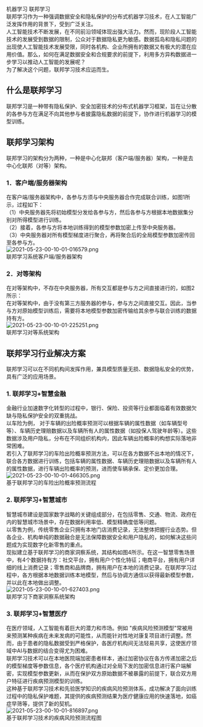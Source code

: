 机器学习 联邦学习<br />联邦学习作为一种强调数据安全和隐私保护的分布式机器学习技术，在人工智能广泛发挥作用的背景下，受到广泛关注。<br />人工智能技术不断发展，在不同前沿领域体现出强大活力。然而，现阶段人工智能技术的发展受到数据的限制，公众对于数据隐私更为敏感。数据孤岛和隐私问题的出现使人工智能技术发展受限，同时各机构、企业所拥有的数据又有极大的潜在应用价值。那么，如何在满足数据安全和合规要求的前提下，利用多方异构数据进一步学习以推动人工智能的发展呢？<br />为了解决这个问题，联邦学习技术应运而生。
<a name="WQqpU"></a>
## 什么是联邦学习
联邦学习是一种带有隐私保护、安全加密技术的分布式机器学习框架，旨在让分散的各参与方在满足不向其他参与者披露隐私数据的前提下，协作进行机器学习的模型训练。
<a name="BNsRe"></a>
## 联邦学习架构
联邦学习的架构分为两种，一种是中心化联邦（客户端/服务器）架构，一种是去中心化联邦（对等）架构。
<a name="ORyqH"></a>
### 1．客户端/服务器架构
在客户端/服务器架构中，各参与方须与中央服务器合作完成联合训练，如图1所示，过程如下：<br />（1）中央服务器先将初始模型分发给各参与方，然后各参与方根据本地数据集分别对所得模型进行训练。<br />（2）接着，各参与方将本地训练得到的模型参数加密上传至中央服务器。<br />（3）中央服务器对所有模型梯度进行聚合，再将聚合后的全局模型参数加密传回至各参与方。<br />![2021-05-23-00-10-01-016579.png](https://cdn.nlark.com/yuque/0/2021/png/396745/1621699904364-0ab8cfaf-340b-4329-9819-60be6936ba1c.png#clientId=u6cf33b3a-6bb9-4&from=ui&id=u0d341fa2&originHeight=563&originWidth=640&originalType=binary&size=20003&status=done&style=shadow&taskId=u5d219378-22f5-44e3-a151-020a9602cef)<br />联邦学习系统客户端/服务器架构
<a name="g9t1g"></a>
### 2．对等架构
在对等架构中，不存在中央服务器，所有交互都是参与方之间直接进行的，如图2所示：<br />在对等架构中，由于没有第三方服务器的参与，参与方之间直接交互。因此，当参与方对原始模型训练后，需要将本地模型参数加密传输给其余参与联合训练的数据持有方。<br />![2021-05-23-00-10-01-225251.png](https://cdn.nlark.com/yuque/0/2021/png/396745/1621699917656-cbb16a17-84e1-4c48-9590-628bb75939b7.png#clientId=u6cf33b3a-6bb9-4&from=ui&id=ub5c19f4c&originHeight=387&originWidth=604&originalType=binary&size=17502&status=done&style=shadow&taskId=u247e72a8-7c55-417d-bc62-7c85e627966)<br />联邦学习对等系统架构
<a name="bWXFP"></a>
## 联邦学习行业解决方案
联邦学习可以在不同机构间发挥作用，兼具模型质量无损、数据隐私安全的优势，具有广泛的应用场景。
<a name="XUAwl"></a>
### 1. 联邦学习+智慧金融
金融行业加速数字化转型的过程中，银行、保险、投资等行业都面临着有效数据欠缺与隐私保护安全的双重挑战。<br />以车险为例， 对于车辆的出险概率预测可以根据车辆的属性数据（如车辆型号等）、车辆历史理赔数据以及车辆所有人的属性数据（如投保人驾驶年龄等）。这些数据涉及用户隐私，分布在不同组织机构内，因此车辆出险概率的构想实际落地非常困难。<br />若引入了联邦学习的车险出险概率预测方法，可以在各方数据不出本地的情况下，联合各方数据进行训练，包括车辆的属性数据、车辆历史理赔数据以及车辆所有人的属性数据，进行车辆出险概率的预测，进而使车辆承保、定价更加合理。<br />![2021-05-23-00-10-01-466305.png](https://cdn.nlark.com/yuque/0/2021/png/396745/1621699930881-33b6107e-000c-476e-8f13-0f0b4768482d.png#clientId=u6cf33b3a-6bb9-4&from=ui&id=uabf4dfa7&originHeight=393&originWidth=640&originalType=binary&size=118237&status=done&style=shadow&taskId=u5bd09615-5744-47f1-b057-4cb35e21356)<br />基于联邦学习的车险出险概率预测流程
<a name="zcXrv"></a>
### 2. 联邦学习+智慧城市
智慧城市建设是国家数字战略的关键组成部分，在包括零售、交通、物流、政府在内的智慧城市场景中，存在数据利用率低、模型精确度低等问题。<br />以零售为例，传统零售企业只拥有本地门店消费记录，无法整体把握行业态势。但各企业、机构单纯的数据融合是无法保障数据安全和用户隐私的，如何解决这些问题成为实现数字化新零售的重点。<br />现拟建立基于联邦学习的商家洞察系统，其结构如图4所示。在这一智慧零售场景中，有4个数据持有方：社交平台，拥有用户个性化特征；电商平台，拥有用户详细的线上消费记录；零售商和品牌商，拥有用户在本地的消费记录。在联邦学习过程中，各方根据本地数据训练本地模型，然后与协调方通信以获得最新模型参数，并以此在本地做出调整。<br />![2021-05-23-00-10-01-627403.png](https://cdn.nlark.com/yuque/0/2021/png/396745/1621699942102-a95f440c-e8f1-4a37-89a4-ac81ac45f8cd.png#clientId=u6cf33b3a-6bb9-4&from=ui&id=u9f7e01cf&originHeight=610&originWidth=831&originalType=binary&size=51809&status=done&style=shadow&taskId=u5f21df98-2bb6-48e7-89d6-67f6ffd156b)<br />联邦学习下商家洞察系统架构
<a name="psXgp"></a>
### 3. 联邦学习+智慧医疗
在医疗领域，人工智能有着巨大的潜力和市场。例如 "疾病风险预测模型"常被用来预测某种疾病在未来发病的可能性，从而能针对性地对康复项目进行调整。然而，由于患者的隐私数据受到严格保护，各医疗机构间无法轻易共享，这使医疗领域中AI与数据的结合变得尤为困难。<br />联邦学习技术可以在本地医院端加密患者样本，通过加密协议在各方传递加密之后的模型梯度等参数信息，各个医疗机构通过对全局下发的加密信息进行客户端解密，实现模型参数更新，从而在保护双方原始数据不被暴露的前提下，联合双方用户特征进行疾病预测模型的训练。<br />这种基于联邦学习技术和先验医学知识的疾病风险预测体系，成功解决了面向训练过程中的隐私保护难题，其提供的疾病预测结果为医疗健康应用的快速落地，如癌症早筛等，提供了新的契机。<br />![2021-05-23-00-10-01-816897.png](https://cdn.nlark.com/yuque/0/2021/png/396745/1621699954643-a0a64ba3-bb1d-4014-a497-e9a493c435a6.png#clientId=u6cf33b3a-6bb9-4&from=ui&id=ud26afb0e&originHeight=437&originWidth=831&originalType=binary&size=148849&status=done&style=shadow&taskId=u9da4c444-5893-414f-bdf7-c2488f96dbe)<br />基于联邦学习技术的疾病风险预测流程图
